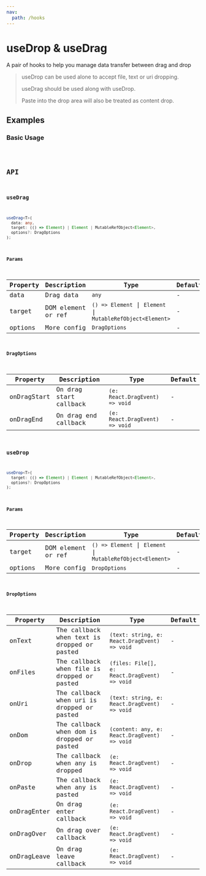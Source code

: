 ```yaml
---
nav:
  path: /hooks
---
```


# useDrop & useDrag

A pair of hooks to help you manage data transfer between drag and drop

> useDrop can be used alone to accept file, text or uri dropping.
>
> useDrag should be used along with useDrop.
>
> Paste into the drop area will also be treated as content drop.

## Examples

### Basic Usage

<code src="./demo/demo1.tsx" />

## API

### useDrag

```typescript
useDrag<T>(
  data: any,
  target: (() => Element) | Element | MutableRefObject<Element>,
  options?: DragOptions
);
```
#### Params

| Property | Description        | Type                                                        | Default |
|----------|--------------------|-------------------------------------------------------------|---------|
| data     | Drag data          | `any`                                                       | -       |
| target   | DOM element or ref | `() => Element` \| `Element` \| `MutableRefObject<Element>` | -       |
| options  | More config        | `DragOptions`                                               | -       |

#### DragOptions
| Property    | Description            | Type                           | Default |
|-------------|------------------------|--------------------------------|---------|
| onDragStart | On drag start callback | `(e: React.DragEvent) => void` | -       |
| onDragEnd   | On drag end callback   | `(e: React.DragEvent) => void` | -       |

### useDrop

```typescript
useDrop<T>(
  target: (() => Element) | Element | MutableRefObject<Element>,
  options?: DropOptions
);
```

#### Params

| Property | Description        | Type                                                        | Default |
|----------|--------------------|-------------------------------------------------------------|---------|
| target   | DOM element or ref | `() => Element` \| `Element` \| `MutableRefObject<Element>` | -       |
| options  | More config        | `DropOptions`                                               | -       |

#### DropOptions

| Property    | Description                                | Type                                          | Default |
|-------------|--------------------------------------------|-----------------------------------------------|---------|
| onText      | The callback when text is dropped	or pasted | `(text: string, e: React.DragEvent) => void`  | -       |
| onFiles     | The callback when file is dropped	or pasted | `(files: File[], e: React.DragEvent) => void` | -       |
| onUri       | The callback when uri is dropped	or pasted  | `(text: string, e: React.DragEvent) => void`  | -       |
| onDom       | The callback when dom is dropped	or pasted  | `(content: any, e: React.DragEvent) => void`  | -       |
| onDrop      | The callback when any is dropped           | `(e: React.DragEvent) => void`                | -       |
| onPaste     | The callback when any is pasted            | `(e: React.DragEvent) => void`                | -       |
| onDragEnter | On drag enter callback                     | `(e: React.DragEvent) => void`                | -       |
| onDragOver  | On drag over callback                      | `(e: React.DragEvent) => void`                | -       |
| onDragLeave | On drag leave callback                     | `(e: React.DragEvent) => void`                | -       |